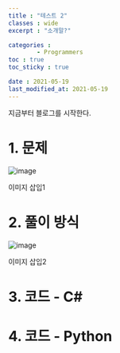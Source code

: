 ```yaml
---
title : "테스트 2"
classes : wide
excerpt : "소개말?"

categories : 
        - Programmers
toc : true
toc_sticky : true

date : 2021-05-19
last_modified_at: 2021-05-19
---
```


지금부터 블로그를 시작한다.

# 1. 문제 

![image](https://user-images.githubusercontent.com/58183633/117412852-38325800-af50-11eb-8a25-2027c3465ed6.png)


이미지 삽입1

# 2. 풀이 방식

![image](https://user-images.githubusercontent.com/58183633/117412852-38325800-af50-11eb-8a25-2027c3465ed6.png)

이미지 삽입2

# 3. 코드 - C#

# 4. 코드 - Python
